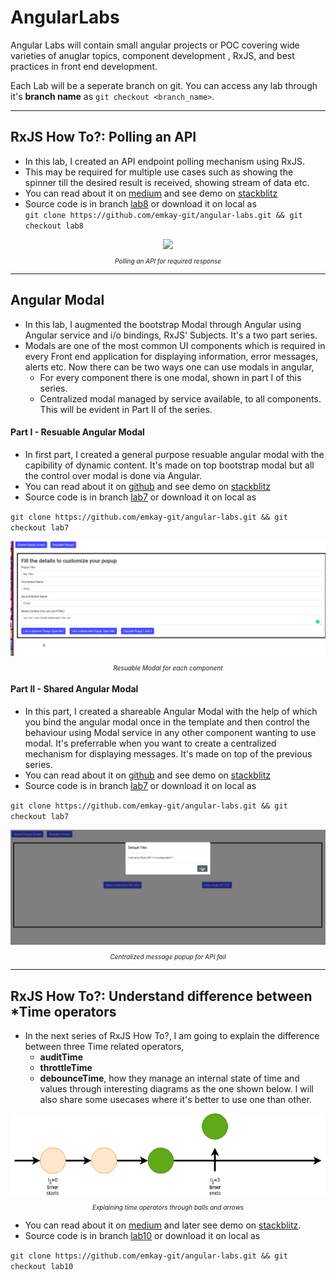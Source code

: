 # AngularLabs

Angular Labs will contain small angular projects or POC covering wide varieties of anuglar topics, component development , RxJS, and best practices in front end development. 

Each Lab will be a seperate branch on git. You can access any lab through it's **branch name** as `git checkout <branch_name>`.

<!-- ### Lab 1 - Logging, Caching in Angular using Interceptors
* Branch name - lab1
* Details - In this lab, 
  * created Logging Interceptor, 
  * created caching interceptor with different strategies. 
  * Also saw how to convert `one and done` http observable to multi valued observable.

### Lab 2 - Playing with rxjs operators and observables
* Branch name - lab2
* Details - In this lab, worked with tap, finally, map, of, startWith, mergeMap and difference with map.
   * Compared mergeMap, switchMap and concatMap

### Lab 4 - Leaking components demo and how to prevent leak
* Branch name - lab4
* In this lab, created a leaking component
  Prevent the leak through unsubscribe, take(1), and takeUntil operators.

### Lab 6 - Subjects and Observables
* Branch name - lab6
* In this lab, understood observer pattern, Observables and Subject.
   * How they are different?
   * Different types of subjects
   * ReplaySubject, AsyncSubject, BehavourSubject and Subject. -->

<!-- <script  src="https://stackpath.bootstrapcdn.com/bootstrap/4.3.1/css/bootstrap.min.css"></script> -->
<!-- <link rel="stylesheet" href="https://stackpath.bootstrapcdn.com/bootstrap/4.3.1/css/bootstrap.min.css" integrity="sha384-ggOyR0iXCbMQv3Xipma34MD+dH/1fQ784/j6cY/iJTQUOhcWr7x9JvoRxT2MZw1T" crossorigin="anonymous"> -->

---



## RxJS How To?: Polling an API
* In this lab, I created an API endpoint polling mechanism using RxJS.
* This may be required for multiple use cases such as showing the spinner till the desired result is received, showing
stream of data etc.
* You can read about it on [medium](https://medium.com/@mohitkumar_72140/rxjs-how-to-poll-an-api-be6f2ed3a755) and see demo on [stackblitz](https://stackblitz.com/github/emkay-git/angular-labs/tree/lab8?file=src%2Fapp%2Floader%2Floader.component.ts)
* Source code is in branch [lab8](https://github.com/emkay-git/angular-labs/tree/lab8) or download
it on local as <br> `git clone https://github.com/emkay-git/angular-labs.git && git checkout lab8`

<div style="text-align:center">
  <a href="https://cdn-images-1.medium.com/max/720/1*Kd0YoDspyXKe93ZdEsqRGA.gif" target="_blank"> <img  src="https://cdn-images-1.medium.com/max/720/1*Kd0YoDspyXKe93ZdEsqRGA.gif"/></a>
  <em ><p style="font-size:10px;text-align:center">Polling an API for required response</p></em>
</div>


---

## Angular Modal
* In this lab, I augmented the bootstrap Modal through Angular using Angular service and i/o bindings, RxJS' Subjects. It's a two part series.
* Modals are one of the most common UI components which is required in every Front end application for displaying information, error messages, alerts etc.
Now there can be two ways one can use modals in angular, 
  * For every component there is one modal, shown in part I of this series.  
  * Centralized modal managed by service available, to all components. This will be evident in Part II of the series.

#### Part I - Resuable Angular Modal 


* In first part, I created a general purpose resuable angular modal with the capibility of 
dynamic content. It's made on top bootstrap modal but all the control over modal is done via Angular.
* You can read about it on [github](https://github.com/emkay-git/angular-labs/blob/lab7/articles/modal.md) and
see demo on [stackblitz](https://stackblitz.com/github/emkay-git/angular-labs/tree/lab7)
* Source code is in branch [lab7](https://github.com/emkay-git/angular-labs/tree/lab7) or download
it on local as

`git clone https://github.com/emkay-git/angular-labs.git && git checkout lab7`


<div style="text-align:center">
  <a href="./lab-images/modal.gif" target=_blank> <img  src="./lab-images/modal.gif"/></a>
  <em ><p style="font-size:10px;text-align:center">Resuable Modal for each component</p></em>
</div>





#### Part II - Shared Angular Modal

* In this part, I created a shareable Angular Modal with the help of which you bind the angular modal once in the template and then
control the behaviour using Modal service in any other component wanting to use modal. It's preferrable when you want to create a centralized mechanism for displaying messages. It's made on top of the previous series.
* You can read about it on [github](https://github.com/emkay-git/angular-labs/blob/lab7/articles/shared-modal.md) and
see demo on [stackblitz](https://stackblitz.com/github/emkay-git/angular-labs/tree/lab7)
* Source code is in branch [lab7](https://github.com/emkay-git/angular-labs/tree/lab7) or download
it on local as

`git clone https://github.com/emkay-git/angular-labs.git && git checkout lab7`


<div class="col-md-4" style="text-align:center">
  <a href="./lab-images/shared-modal.gif" target="_blank"> <img  src="./lab-images/shared-modal.gif"/></a>
  <em ><p style="font-size:10px;text-align:center">Centralized message popup for API fail</p></em>
</div>

---




## RxJS How To?: Understand difference between *Time operators

* In the next series of RxJS How To?, I am going to explain the difference between three Time related operators,
   * **auditTime**
   * **throttleTime** 
   * **debounceTime**, 
how they manage an internal state of time and values through interesting diagrams as the one shown below. I will also share some usecases where it's better to use
one than other.

<div class="col-md-4" style="text-align:center">
  <a href="./lab-images/sample.png"> <img  src="./lab-images/sample.png"/></a>
  <em ><p style="font-size:10px;text-align:center">Explaining time operators through balls and arrows</p></em>
</div>

* You can read about it on [medium](https://medium.com/@mohitkumar_72140/rxjs-how-to-understand-difference-between-time-operators-a89760dfec2d?source=friends_link&sk=0a51b79b12d1cf5cf38d9723f4d0475f) and later see demo on [stackblitz](https://stackblitz.com/github/emkay-git/angular-labs/tree/lab10).
* Source code is in branch [lab10](https://github.com/emkay-git/angular-labs/tree/lab10) or download it on local as

`git clone https://github.com/emkay-git/angular-labs.git && git checkout lab10`







